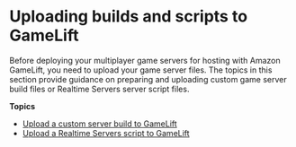 # Uploading builds and scripts to GameLift<a name="gamelift-build-intro"></a>

Before deploying your multiplayer game servers for hosting with Amazon GameLift, you need to upload your game server files\. The topics in this section provide guidance on preparing and uploading custom game server build files or Realtime Servers server script files\.

**Topics**
+ [Upload a custom server build to GameLift](gamelift-build-cli-uploading.md)
+ [Upload a Realtime Servers script to GameLift](realtime-script-uploading.md)